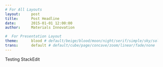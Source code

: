 ```yaml
---
# For All Layouts
layout:     post
title:      Post Headline
date:       2015-01-01 12:00:00
author:     Materials Innovation

#  For Presentation Layout
theme:		blood # default/beige/blood/moon/night/serif/simple/sky/solarized
trans:		default # default/cube/page/concave/zoom/linear/fade/none
---
```


Testing StackEdit